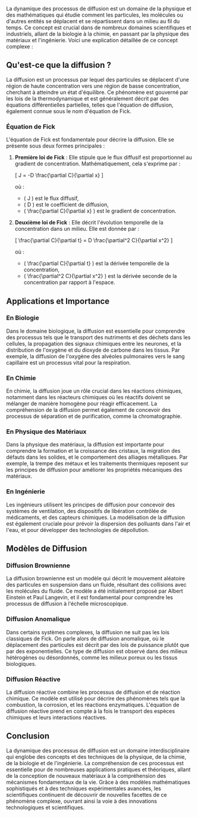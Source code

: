 La dynamique des processus de diffusion est un domaine de la physique et des mathématiques qui étudie comment les particules, les molécules ou d'autres entités se déplacent et se répartissent dans un milieu au fil du temps. Ce concept est crucial dans de nombreux domaines scientifiques et industriels, allant de la biologie à la chimie, en passant par la physique des matériaux et l'ingénierie. Voici une explication détaillée de ce concept complexe :

## Qu'est-ce que la diffusion ?

La diffusion est un processus par lequel des particules se déplacent d'une région de haute concentration vers une région de basse concentration, cherchant à atteindre un état d'équilibre. Ce phénomène est gouverné par les lois de la thermodynamique et est généralement décrit par des équations différentielles partielles, telles que l'équation de diffusion, également connue sous le nom d'équation de Fick.

### Équation de Fick

L'équation de Fick est fondamentale pour décrire la diffusion. Elle se présente sous deux formes principales :

1. **Première loi de Fick** : Elle stipule que le flux diffusif est proportionnel au gradient de concentration. Mathématiquement, cela s'exprime par :

    \[
    J = -D \frac{\partial C}{\partial x}
    \]

    où :
    - \( J \) est le flux diffusif,
    - \( D \) est le coefficient de diffusion,
    - \( \frac{\partial C}{\partial x} \) est le gradient de concentration.

2. **Deuxième loi de Fick** : Elle décrit l'évolution temporelle de la concentration dans un milieu. Elle est donnée par :

    \[
    \frac{\partial C}{\partial t} = D \frac{\partial^2 C}{\partial x^2}
    \]

    où :
    - \( \frac{\partial C}{\partial t} \) est la dérivée temporelle de la concentration,
    - \( \frac{\partial^2 C}{\partial x^2} \) est la dérivée seconde de la concentration par rapport à l'espace.

## Applications et Importance

### En Biologie

Dans le domaine biologique, la diffusion est essentielle pour comprendre des processus tels que le transport des nutriments et des déchets dans les cellules, la propagation des signaux chimiques entre les neurones, et la distribution de l'oxygène et du dioxyde de carbone dans les tissus. Par exemple, la diffusion de l'oxygène des alvéoles pulmonaires vers le sang capillaire est un processus vital pour la respiration.

### En Chimie

En chimie, la diffusion joue un rôle crucial dans les réactions chimiques, notamment dans les réacteurs chimiques où les réactifs doivent se mélanger de manière homogène pour réagir efficacement. La compréhension de la diffusion permet également de concevoir des processus de séparation et de purification, comme la chromatographie.

### En Physique des Matériaux

Dans la physique des matériaux, la diffusion est importante pour comprendre la formation et la croissance des cristaux, la migration des défauts dans les solides, et le comportement des alliages métalliques. Par exemple, la trempe des métaux et les traitements thermiques reposent sur les principes de diffusion pour améliorer les propriétés mécaniques des matériaux.

### En Ingénierie

Les ingénieurs utilisent les principes de diffusion pour concevoir des systèmes de ventilation, des dispositifs de libération contrôlée de médicaments, et des capteurs chimiques. La modélisation de la diffusion est également cruciale pour prévoir la dispersion des polluants dans l'air et l'eau, et pour développer des technologies de dépollution.

## Modèles de Diffusion

### Diffusion Brownienne

La diffusion brownienne est un modèle qui décrit le mouvement aléatoire des particules en suspension dans un fluide, résultant des collisions avec les molécules du fluide. Ce modèle a été initialement proposé par Albert Einstein et Paul Langevin, et il est fondamental pour comprendre les processus de diffusion à l'échelle microscopique.

### Diffusion Anomalique

Dans certains systèmes complexes, la diffusion ne suit pas les lois classiques de Fick. On parle alors de diffusion anomalique, où le déplacement des particules est décrit par des lois de puissance plutôt que par des exponentielles. Ce type de diffusion est observé dans des milieux hétérogènes ou désordonnés, comme les milieux poreux ou les tissus biologiques.

### Diffusion Réactive

La diffusion réactive combine les processus de diffusion et de réaction chimique. Ce modèle est utilisé pour décrire des phénomènes tels que la combustion, la corrosion, et les réactions enzymatiques. L'équation de diffusion réactive prend en compte à la fois le transport des espèces chimiques et leurs interactions réactives.

## Conclusion

La dynamique des processus de diffusion est un domaine interdisciplinaire qui englobe des concepts et des techniques de la physique, de la chimie, de la biologie et de l'ingénierie. La compréhension de ces processus est essentielle pour de nombreuses applications pratiques et théoriques, allant de la conception de nouveaux matériaux à la compréhension des mécanismes fondamentaux de la vie. Grâce à des modèles mathématiques sophistiqués et à des techniques expérimentales avancées, les scientifiques continuent de découvrir de nouvelles facettes de ce phénomène complexe, ouvrant ainsi la voie à des innovations technologiques et scientifiques.